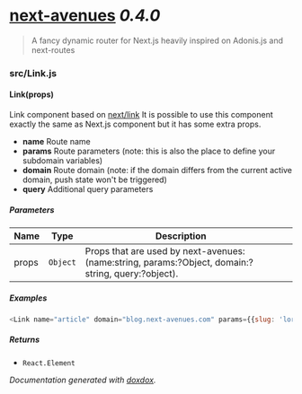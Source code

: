 # [next-avenues](https://github.com/samueljoos/next-avenues) *0.4.0*

> A fancy dynamic router for Next.js heavily inspired on Adonis.js and next-routes


### src/Link.js


#### Link(props) 

Link component based on [next/link](https://github.com/zeit/next.js/#with-link)
It is possible to use this component exactly the same as Next.js <Link> component but it has some extra props.

- **name** Route name
- **params** Route parameters (note: this is also the place to define your subdomain variables)
- **domain** Route domain (note: if the domain differs from the current active domain, push state won't be triggered)
- **query** Additional query parameters




##### Parameters

| Name | Type | Description |  |
| ---- | ---- | ----------- | -------- |
| props | `Object`  | Props that are used by next-avenues: (name:string, params:?Object, domain:?string, query:?object). | &nbsp; |




##### Examples

```javascript
<Link name="article" domain="blog.next-avenues.com" params={{slug: 'lorem-ipsum'}} query={{ q: 'search' }} ><a>link</a><Link>
```


##### Returns


- `React.Element`  




*Documentation generated with [doxdox](https://github.com/neogeek/doxdox).*
